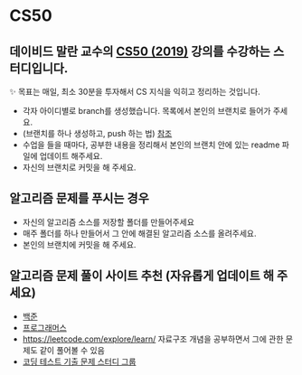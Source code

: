 # CS50
데이비드 말란 교수의 [CS50 (2019)](https://www.boostcourse.org/cs112/joinLectures/41307) 강의를 수강하는 스터디입니다.
---

✨ 목표는 매일, 최소 30분을 투자해서 CS 지식을 익히고 정리하는 것입니다.

- 각자 아이디별로 branch를 생성했습니다. 목록에서 본인의 브랜치로 들어가 주세요.
- (브랜치를 하나 생성하고, push 하는 법) [참조](https://ychae-leah.tistory.com/59)
- 수업을 들을 때마다, 공부한 내용을 정리해서 본인의 브랜치 안에 있는 readme 파일에 업데이트 해주세요.
- 자신의 브랜치로 커밋을 해 주세요.


## 알고리즘 문제를 푸시는 경우

- 자신의 알고리즘 소스를 저장할 폴더를 만들어주세요
- 매주 폴더를 하나 만들어서 그 안에 해결된 알고리즘 소스를 올려주세요.
- 본인의 브랜치에 커밋을 해 주세요.


## 알고리즘 문제 풀이 사이트 추천 (자유롭게 업데이트 해 주세요)
- [백준](https://www.acmicpc.net/)
- [프로그래머스](https://programmers.co.kr/learn/challenges)
- https://leetcode.com/explore/learn/ 자료구조 개념을 공부하면서 그에 관한 문제도 같이 풀어볼 수 있음
- [코딩 테스트 기출 문제 스터디 그룹](https://github.com/CodeTest-StudyGroup/Code-Test-Study)
